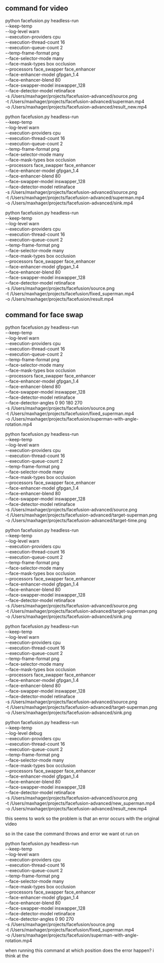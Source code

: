 ## command for video

python facefusion.py headless-run \
    --keep-temp \
    --log-level warn \
    --execution-providers cpu \
    --execution-thread-count 16 \
    --execution-queue-count 2 \
    --temp-frame-format png \
    --face-selector-mode many \
    --face-mask-types box occlusion \
    --processors face_swapper face_enhancer \
    --face-enhancer-model gfpgan_1.4 \
    --face-enhancer-blend 80 \
    --face-swapper-model inswapper_128 \
    --face-detector-model retinaface \
    -s /Users/maxhager/projects/facefusion-advanced/source.png \
    -t /Users/maxhager/projects/facefusion-advanced/superman.mp4 \
    -o /Users/maxhager/projects/facefusion-advanced/result_new.mp4

python facefusion.py headless-run \
    --keep-temp \
    --log-level warn \
    --execution-providers cpu \
    --execution-thread-count 16 \
    --execution-queue-count 2 \
    --temp-frame-format png \
    --face-selector-mode many \
    --face-mask-types box occlusion \
    --processors face_swapper face_enhancer \
    --face-enhancer-model gfpgan_1.4 \
    --face-enhancer-blend 80 \
    --face-swapper-model inswapper_128 \
    --face-detector-model retinaface \
    -s /Users/maxhager/projects/facefusion-advanced/source.png \
    -t /Users/maxhager/projects/facefusion-advanced/superman.mp4 \
    -o /Users/maxhager/projects/facefusion-advanced/sink.mp4  

python facefusion.py headless-run \
    --keep-temp \
    --log-level warn \
    --execution-providers cpu \
    --execution-thread-count 16 \
    --execution-queue-count 2 \
    --temp-frame-format png \
    --face-selector-mode many \
    --face-mask-types box occlusion \
    --processors face_swapper face_enhancer \
    --face-enhancer-model gfpgan_1.4 \
    --face-enhancer-blend 80 \
    --face-swapper-model inswapper_128 \
    --face-detector-model retinaface \
    -s /Users/maxhager/projects/facefusion/source.png \
    -t /Users/maxhager/projects/facefusion/fixed_superman.mp4 \
    -o /Users/maxhager/projects/facefusion/result.mp4

## command for face swap

python facefusion.py headless-run \
    --keep-temp \
    --log-level warn \
    --execution-providers cpu \
    --execution-thread-count 16 \
    --execution-queue-count 2 \
    --temp-frame-format png \
    --face-selector-mode many \
    --face-mask-types box occlusion \
    --processors face_swapper face_enhancer \
    --face-enhancer-model gfpgan_1.4 \
    --face-enhancer-blend 80 \
    --face-swapper-model inswapper_128 \
    --face-detector-model retinaface \
    --face-detector-angles 0 90 180 270 \
    -s /Users/maxhager/projects/facefusion/source.png \
    -t /Users/maxhager/projects/facefusion/fixed_superman.mp4 \
    -o /Users/maxhager/projects/facefusion/superman-with-angle-rotation.mp4

python facefusion.py headless-run \
    --keep-temp \
    --log-level warn \
    --execution-providers cpu \
    --execution-thread-count 16 \
    --execution-queue-count 2 \
    --temp-frame-format png \
    --face-selector-mode many \
    --face-mask-types box occlusion \
    --processors face_swapper face_enhancer \
    --face-enhancer-model gfpgan_1.4 \
    --face-enhancer-blend 80 \
    --face-swapper-model inswapper_128 \
    --face-detector-model retinaface \
    -s /Users/maxhager/projects/facefusion-advanced/source.png \
    -t /Users/maxhager/projects/facefusion-advanced/target-superman.png \
    -o /Users/maxhager/projects/facefusion-advanced/target-time.png


python facefusion.py headless-run \
    --keep-temp \
    --log-level warn \
    --execution-providers cpu \
    --execution-thread-count 16 \
    --execution-queue-count 2 \
    --temp-frame-format png \
    --face-selector-mode many \
    --face-mask-types box occlusion \
    --processors face_swapper face_enhancer \
    --face-enhancer-model gfpgan_1.4 \
    --face-enhancer-blend 80 \
    --face-swapper-model inswapper_128 \
    --face-detector-model retinaface \
    -s /Users/maxhager/projects/facefusion-advanced/source.png \
    -t /Users/maxhager/projects/facefusion-advanced/target-superman.png \
    -o /Users/maxhager/projects/facefusion-advanced/sink.png

python facefusion.py headless-run \
    --keep-temp \
    --log-level warn \
    --execution-providers cpu \
    --execution-thread-count 16 \
    --execution-queue-count 2 \
    --temp-frame-format png \
    --face-selector-mode many \
    --face-mask-types box occlusion \
    --processors face_swapper face_enhancer \
    --face-enhancer-model gfpgan_1.4 \
    --face-enhancer-blend 80 \
    --face-swapper-model inswapper_128 \
    --face-detector-model retinaface \
    -s /Users/maxhager/projects/facefusion-advanced/source.png \
    -t /Users/maxhager/projects/facefusion-advanced/target-superman.png \
    -o /Users/maxhager/projects/facefusion-advanced/sink.png    

python facefusion.py headless-run \
    --keep-temp \
    --log-level debug \
    --execution-providers cpu \
    --execution-thread-count 16 \
    --execution-queue-count 2 \
    --temp-frame-format png \
    --face-selector-mode many \
    --face-mask-types box occlusion \
    --processors face_swapper face_enhancer \
    --face-enhancer-model gfpgan_1.4 \
    --face-enhancer-blend 80 \
    --face-swapper-model inswapper_128 \
    --face-detector-model retinaface \
    -s /Users/maxhager/projects/facefusion-advanced/source.png \
    -t /Users/maxhager/projects/facefusion-advanced/new_superman.mp4 \
    -o /Users/maxhager/projects/facefusion-advanced/result_new.mp4

this seems to work so the problem is that an error occurs with the original video 

so in the case the command throws and error we want ot run on

python facefusion.py headless-run \
    --keep-temp \
    --log-level warn \
    --execution-providers cpu \
    --execution-thread-count 16 \
    --execution-queue-count 2 \
    --temp-frame-format png \
    --face-selector-mode many \
    --face-mask-types box occlusion \
    --processors face_swapper face_enhancer \
    --face-enhancer-model gfpgan_1.4 \
    --face-enhancer-blend 80 \
    --face-swapper-model inswapper_128 \
    --face-detector-model retinaface \
    --face-detector-angles 0 90 270 \
    -s /Users/maxhager/projects/facefusion/source.png \
    -t /Users/maxhager/projects/facefusion/fixed_superman.mp4 \
    -o /Users/maxhager/projects/facefusion/superman-with-angle-rotation.mp4

when running this command at which position does the error happen? i think at the 